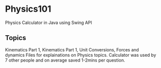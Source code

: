 # Physics101
Physics Calculator in Java using Swing API

## Topics
Kinematics Part 1, Kinematics Part 1, Unit Conversions, Forces and dynamics
Files for explainations on Physics topics. Calculator was used by 7 other people and on average saved 1-2mins per question. 
